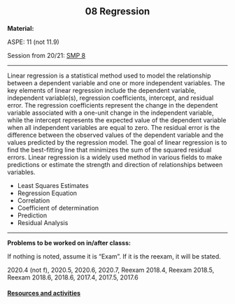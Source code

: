 <h2 align="center">08 Regression</h2>


<p><strong>Material:</strong></p>

<p>ASPE: 11 (not 11.9)</p>

<p>Session from 20/21:&nbsp;<a href="https://youtu.be/XmV8qxDEfkE" target="_blank">SMP 8</a></p>

<hr />
<p>Linear regression is a statistical method used to model the relationship between a dependent variable and one or more independent variables. The key elements of linear regression include the dependent variable, independent variable(s), regression coefficients, intercept, and residual error. The regression coefficients represent the change in the dependent variable associated with a one-unit change in the independent variable, while the intercept represents the expected value of the dependent variable when all independent variables are equal to zero. The residual error is the difference between the observed values of the dependent variable and the values predicted by the regression model. The goal of linear regression is to find the best-fitting line that minimizes the sum of the squared residual errors. Linear regression is a widely used method in various fields to make predictions or estimate the strength and direction of relationships between variables.
&nbsp;</p>
<ul>
	<li>Least Squares Estimates</li>
	<li>Regression Equation</li>
	<li>Correlation</li>
	<li>Coefficient of determination</li>
	<li>Prediction</li>
	<li>Residual Analysis</li>
</ul>

<hr />
<p><strong>Problems to be worked on in/after classs:</strong></p>

<p>If nothing is noted, assume&nbsp;it is “Exam”. If it is the reexam, it will be stated.</p>

<p>2020.4 (not f), 2020.5, 2020.6, 2020.7, Reexam 2018.4, Reexam 2018.5, Reexam 2018.6, 2018.6, 2017.4, 2017.5, 2017.6</p>

#### [Resources and activities](https://viaucdk-my.sharepoint.com/:f:/g/personal/rib_viauc_dk/Ev05wEbMShxPn7BZdA0uAncBwWrvATthywVt7NfsbGJo6w?e=GGnrFa)

